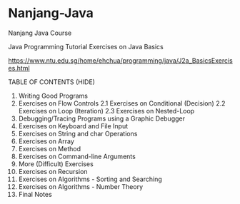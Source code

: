 # Nanjang-Java
Nanjang Java Course


Java Programming Tutorial
Exercises on Java Basics

https://www.ntu.edu.sg/home/ehchua/programming/java/J2a_BasicsExercises.html

TABLE OF CONTENTS (HIDE)
1.  Writing Good Programs
2.  Exercises on Flow Controls
2.1  Exercises on Conditional (Decision)
2.2  Exercises on Loop (Iteration)
2.3  Exercises on Nested-Loop
3.  Debugging/Tracing Programs using a Graphic Debugger
4.  Exercises on Keyboard and File Input
5.  Exercises on String and char Operations
6.  Exercises on Array
7.  Exercises on Method
8.  Exercises on Command-line Arguments
9.  More (Difficult) Exercises
10.  Exercises on Recursion
11.  Exercises on Algorithms - Sorting and Searching
12.  Exercises on Algorithms - Number Theory
13.  Final Notes
